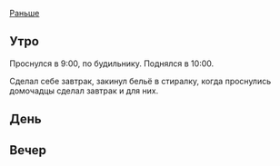 [Раньше](2020.01.11.md)  
## Утро
Проснулся в 9:00, по будильнику. Поднялся в 10:00.  

Сделал себе завтрак, закинул бельё в стиралку, когда проснулись домочадцы сделал завтрак и для них.
## День
## Вечер
